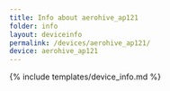 ```yaml
---
title: Info about aerohive_ap121
folder: info
layout: deviceinfo
permalink: /devices/aerohive_ap121/
device: aerohive_ap121
---
```

{% include templates/device_info.md %}
